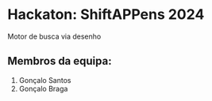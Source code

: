 # Hackaton: ShiftAPPens 2024

Motor de busca via desenho

## Membros da equipa:

1. Gonçalo Santos
2. Gonçalo Braga
